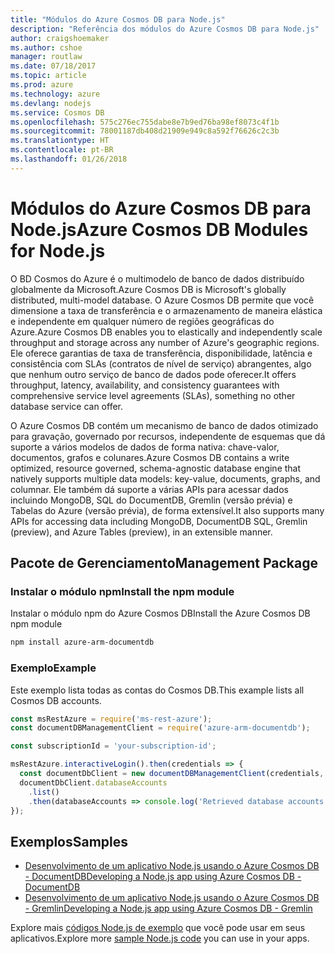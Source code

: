 ```yaml
---
title: "Módulos do Azure Cosmos DB para Node.js"
description: "Referência dos módulos do Azure Cosmos DB para Node.js"
author: craigshoemaker
ms.author: cshoe
manager: routlaw
ms.date: 07/18/2017
ms.topic: article
ms.prod: azure
ms.technology: azure
ms.devlang: nodejs
ms.service: Cosmos DB
ms.openlocfilehash: 575c276ec755dabe8e7b9ed76ba98ef8073c4f1b
ms.sourcegitcommit: 78001187db408d21909e949c8a592f76626c2c3b
ms.translationtype: HT
ms.contentlocale: pt-BR
ms.lasthandoff: 01/26/2018
---
```

# <a name="azure-cosmos-db-modules-for-nodejs"></a><span data-ttu-id="79029-103">Módulos do Azure Cosmos DB para Node.js</span><span class="sxs-lookup"><span data-stu-id="79029-103">Azure Cosmos DB Modules for Node.js</span></span>

<span data-ttu-id="79029-104">O BD Cosmos do Azure é o multimodelo de banco de dados distribuído globalmente da Microsoft.</span><span class="sxs-lookup"><span data-stu-id="79029-104">Azure Cosmos DB is Microsoft's globally distributed, multi-model database.</span></span> <span data-ttu-id="79029-105">O Azure Cosmos DB permite que você dimensione a taxa de transferência e o armazenamento de maneira elástica e independente em qualquer número de regiões geográficas do Azure.</span><span class="sxs-lookup"><span data-stu-id="79029-105">Azure Cosmos DB enables you to elastically and independently scale throughput and storage across any number of Azure's geographic regions.</span></span> <span data-ttu-id="79029-106">Ele oferece garantias de taxa de transferência, disponibilidade, latência e consistência com SLAs (contratos de nível de serviço) abrangentes, algo que nenhum outro serviço de banco de dados pode oferecer.</span><span class="sxs-lookup"><span data-stu-id="79029-106">It offers throughput, latency, availability, and consistency guarantees with comprehensive service level agreements (SLAs), something no other database service can offer.</span></span>

<span data-ttu-id="79029-107">O Azure Cosmos DB contém um mecanismo de banco de dados otimizado para gravação, governado por recursos, independente de esquemas que dá suporte a vários modelos de dados de forma nativa: chave-valor, documentos, grafos e colunares.</span><span class="sxs-lookup"><span data-stu-id="79029-107">Azure Cosmos DB contains a write optimized, resource governed, schema-agnostic database engine that natively supports multiple data models: key-value, documents, graphs, and columnar.</span></span> <span data-ttu-id="79029-108">Ele também dá suporte a várias APIs para acessar dados incluindo MongoDB, SQL do DocumentDB, Gremlin (versão prévia) e Tabelas do Azure (versão prévia), de forma extensível.</span><span class="sxs-lookup"><span data-stu-id="79029-108">It also supports many APIs for accessing data including MongoDB, DocumentDB SQL, Gremlin (preview), and Azure Tables (preview), in an extensible manner.</span></span>

## <a name="management-package"></a><span data-ttu-id="79029-109">Pacote de Gerenciamento</span><span class="sxs-lookup"><span data-stu-id="79029-109">Management Package</span></span>

### <a name="install-the-npm-module"></a><span data-ttu-id="79029-110">Instalar o módulo npm</span><span class="sxs-lookup"><span data-stu-id="79029-110">Install the npm module</span></span> 

<span data-ttu-id="79029-111">Instalar o módulo npm do Azure Cosmos DB</span><span class="sxs-lookup"><span data-stu-id="79029-111">Install the Azure Cosmos DB npm module</span></span>

```bash
npm install azure-arm-documentdb
```

### <a name="example"></a><span data-ttu-id="79029-112">Exemplo</span><span class="sxs-lookup"><span data-stu-id="79029-112">Example</span></span>

<span data-ttu-id="79029-113">Este exemplo lista todas as contas do Cosmos DB.</span><span class="sxs-lookup"><span data-stu-id="79029-113">This example lists all Cosmos DB accounts.</span></span>

```javascript
const msRestAzure = require('ms-rest-azure');
const documentDBManagementClient = require('azure-arm-documentdb');

const subscriptionId = 'your-subscription-id';

msRestAzure.interactiveLogin().then(credentials => {
  const documentDbClient = new documentDBManagementClient(credentials, subscriptionId);
  documentDbClient.databaseAccounts
    .list()
    .then(databaseAccounts => console.log('Retrieved database accounts: ', databaseAccounts));
});
```

## <a name="samples"></a><span data-ttu-id="79029-114">Exemplos</span><span class="sxs-lookup"><span data-stu-id="79029-114">Samples</span></span>

* [<span data-ttu-id="79029-115">Desenvolvimento de um aplicativo Node.js usando o Azure Cosmos DB - DocumentDB</span><span class="sxs-lookup"><span data-stu-id="79029-115">Developing a Node.js app using Azure Cosmos DB - DocumentDB</span></span>](https://azure.microsoft.com/resources/samples/azure-cosmos-db-documentdb-nodejs-getting-started/)
* [<span data-ttu-id="79029-116">Desenvolvimento de um aplicativo Node.js usando o Azure Cosmos DB - Gremlin</span><span class="sxs-lookup"><span data-stu-id="79029-116">Developing a Node.js app using Azure Cosmos DB - Gremlin</span></span>](https://azure.microsoft.com/resources/samples/azure-cosmos-db-graph-nodejs-getting-started/)

<span data-ttu-id="79029-117">Explore mais [códigos Node.js de exemplo](https://azure.microsoft.com/resources/samples/?platform=nodejs) que você pode usar em seus aplicativos.</span><span class="sxs-lookup"><span data-stu-id="79029-117">Explore more [sample Node.js code](https://azure.microsoft.com/resources/samples/?platform=nodejs) you can use in your apps.</span></span>
